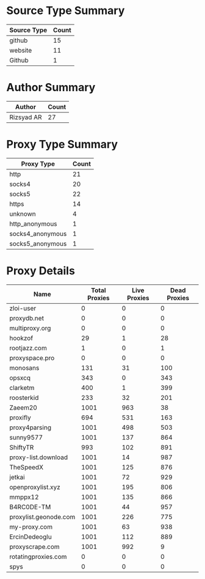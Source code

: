 # Source Type Summary

| Source Type | Count |
|-------------|-------|
| github | 15 |
| website | 11 |
| Github | 1 |


# Author Summary

| Author | Count |
|--------|-------|
| Rizsyad AR | 27 |


# Proxy Type Summary

| Proxy Type | Count |
|------------|-------|
| http | 21 |
| socks4 | 20 |
| socks5 | 22 |
| https | 14 |
| unknown | 4 |
| http_anonymous | 1 |
| socks4_anonymous | 1 |
| socks5_anonymous | 1 |


# Proxy Details

| Name | Total Proxies | Live Proxies | Dead Proxies |
|------|---------------|--------------|---------------|
| zloi-user | 0 | 0 | 0 |
| proxydb.net | 0 | 0 | 0 |
| multiproxy.org | 0 | 0 | 0 |
| hookzof | 29 | 1 | 28 |
| rootjazz.com | 1 | 0 | 1 |
| proxyspace.pro | 0 | 0 | 0 |
| monosans | 131 | 31 | 100 |
| opsxcq | 343 | 0 | 343 |
| clarketm | 400 | 1 | 399 |
| roosterkid | 233 | 32 | 201 |
| Zaeem20 | 1001 | 963 | 38 |
| proxifly | 694 | 531 | 163 |
| proxy4parsing | 1001 | 498 | 503 |
| sunny9577 | 1001 | 137 | 864 |
| ShiftyTR | 993 | 102 | 891 |
| proxy-list.download | 1001 | 14 | 987 |
| TheSpeedX | 1001 | 125 | 876 |
| jetkai | 1001 | 72 | 929 |
| openproxylist.xyz | 1001 | 195 | 806 |
| mmppx12 | 1001 | 135 | 866 |
| B4RC0DE-TM | 1001 | 44 | 957 |
| proxylist.geonode.com | 1001 | 226 | 775 |
| my-proxy.com | 1001 | 63 | 938 |
| ErcinDedeoglu | 1001 | 112 | 889 |
| proxyscrape.com | 1001 | 992 | 9 |
| rotatingproxies.com | 0 | 0 | 0 |
| spys | 0 | 0 | 0 |
